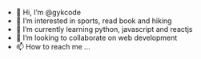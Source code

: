 - 👋 Hi, I’m @gykcode
- 👀 I’m interested in sports, read book and hiking
- 🌱 I’m currently learning python, javascript and reactjs
- 💞️ I’m looking to collaborate on web development
- 📫 How to reach me ...

<!---
gykcode/gykcode is a ✨ special ✨ repository because its `README.md` (this file) appears on your GitHub profile.
You can click the Preview link to take a look at your changes.
--->
